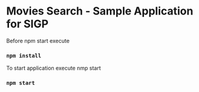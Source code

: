 # Movies Search - Sample Application for SIGP


Before npm start execute

### `npm install`

To start application execute nmp start

### `npm start`
